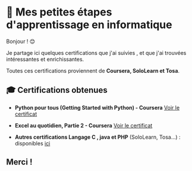 # 🌱 Mes petites étapes d'apprentissage en informatique

Bonjour ! 😊

Je partage ici quelques certifications que j'ai suivies , et que j'ai trouvées intéressantes et enrichissantes.

Toutes ces certifications proviennent de **Coursera, SoloLearn et Tosa**.

## 🎓 Certifications obtenues

* **Python pour tous (Getting Started with Python) - Coursera**
  [Voir le certificat](https://www.coursera.org/account/accomplishments/verify/VFQUUVGW9ZCU?utm_source=ios&utm_medium=certificate&utm_content=cert_image&utm_campaign=sharing_cta&utm_product=course)


* **Excel au quotidien, Partie 2 - Coursera**
  [Voir le certificat](https://www.coursera.org/account/accomplishments/verify/HJHEXQYUT35V?utm_source=ios&utm_medium=certificate&utm_content=cert_image&utm_campaign=sharing_cta&utm_product=course)
 

* **Autres certifications Langage C , java et PHP** (SoloLearn, Tosa…) : disponibles [ici](https://github.com/SafiDial/Certifications-coursera-Tosa-Sololern/tree/main/CERTIFICATIONS)

Merci !
---



















